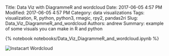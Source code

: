 Title: Data Viz with DiagrammeR and wordcloud
Date: 2017-06-05 4:57 PM
Modified: 2017-06-05 4:57 PM
Category: data visualizations
Tags: visualization, R, python, python3, rmagic, rpy2, pandas2ri
Slug: Data_Viz_DiagrammeR_and_wordcloud
Authors: andrew
Summary: example of some visuals you can make in R and python

{% notebook notebooks/Data_Viz_DiagrammeR_and_wordcloud.ipynb %}


![Instacart Wordcloud]({attach}instacart_wc.png)